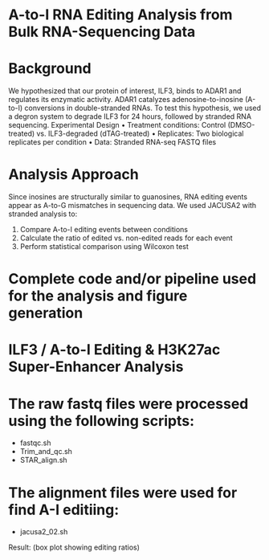 # A-to-I RNA Editing Analysis from Bulk RNA-Sequencing Data
# Background


We hypothesized that our protein of interest, ILF3, binds to ADAR1 and regulates its enzymatic activity. ADAR1 catalyzes adenosine-to-inosine (A-to-I) conversions in double-stranded RNAs. To test this hypothesis, we used a degron system to degrade ILF3 for 24 hours, followed by stranded RNA sequencing.
Experimental Design
• Treatment conditions: Control (DMSO-treated) vs. ILF3-degraded (dTAG-treated)
• Replicates: Two biological replicates per condition
• Data: Stranded RNA-seq FASTQ files 
# Analysis Approach

Since inosines are structurally similar to guanosines, RNA editing events appear as A-to-G mismatches in sequencing data. We used JACUSA2 with stranded analysis to:
1. Compare A-to-I editing events between conditions
2. Calculate the ratio of edited vs. non-edited reads for each event
3. Perform statistical comparison using Wilcoxon test

# Complete code and/or pipeline used for the analysis and figure generation
# ILF3 / A-to-I Editing & H3K27ac Super-Enhancer Analysis  
# The raw fastq files were processed using the following scripts:
- fastqc.sh
- Trim_and_qc.sh
- STAR_align.sh
# The alignment files were used for find A-I editiing:
- jacusa2_02.sh

Result: (box plot showing editing ratios)
